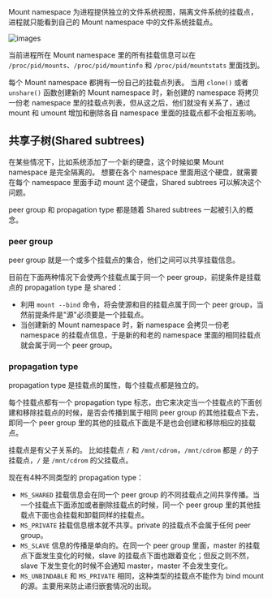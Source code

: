 Mount namespace 为进程提供独立的文件系统视图，隔离文件系统的挂载点，进程就只能看到自己的 Mount namespace 中的文件系统挂载点。

![images](http://70data.net/upload/kubernetes/286774-1f3fd2635887f8a2.png)

当前进程所在 Mount namespace 里的所有挂载信息可以在 `/proc/pid/mounts`、`/proc/pid/mountinfo`  和 `/proc/pid/mountstats`  里面找到。

每个 Mount namespace 都拥有一份自己的挂载点列表。
当用 `clone()` 或者 `unshare()` 函数创建新的 Mount namespace 时，新创建的 namespace 将拷贝一份老 namespace 里的挂载点列表，但从这之后，他们就没有关系了，通过 mount 和 umount 增加和删除各自 namespace 里面的挂载点都不会相互影响。

## 共享子树(Shared subtrees)

在某些情况下，比如系统添加了一个新的硬盘，这个时候如果 Mount namespace 是完全隔离的。
想要在各个 namespace 里面用这个硬盘，就需要在每个 namespace 里面手动 mount 这个硬盘，Shared subtrees 可以解决这个问题。

peer group 和 propagation type 都是随着 Shared subtrees 一起被引入的概念。

### peer group

peer group 就是一个或多个挂载点的集合，他们之间可以共享挂载信息。

目前在下面两种情况下会使两个挂载点属于同一个 peer group，前提条件是挂载点的 propagation type 是 shared：
- 利用 `mount --bind` 命令，将会使源和目的挂载点属于同一个 peer group，当然前提条件是"源"必须要是一个挂载点。
- 当创建新的 Mount namespace 时，新 namespace 会拷贝一份老 namespace 的挂载点信息，于是新的和老的 namespace 里面的相同挂载点就会属于同一个 peer group。

### propagation type

propagation type 是挂载点的属性，每个挂载点都是独立的。

每个挂载点都有一个 propagation type 标志，由它来决定当一个挂载点的下面创建和移除挂载点的时候，是否会传播到属于相同 peer group 的其他挂载点下去，即同一个 peer group 里的其他的挂载点下面是不是也会创建和移除相应的挂载点。

挂载点是有父子关系的。
比如挂载点 `/`  和 `/mnt/cdrom`，`/mnt/cdrom`  都是 `/`  的子挂载点，`/`  是 `/mnt/cdrom`  的父挂载点。

现在有4种不同类型的 propagation type：
- `MS_SHARED` 挂载信息会在同一个 peer group 的不同挂载点之间共享传播。当一个挂载点下面添加或者删除挂载点的时候，同一个 peer group 里的其他挂载点下面也会挂载和卸载同样的挂载点。
- `MS_PRIVATE` 挂载信息根本就不共享。private 的挂载点不会属于任何 peer group。
- `MS_SLAVE` 信息的传播是单向的。在同一个 peer group 里面，master 的挂载点下面发生变化的时候，slave 的挂载点下面也跟着变化；但反之则不然，slave 下发生变化的时候不会通知 master，master 不会发生变化。
- `MS_UNBINDABLE` 和 `MS_PRIVATE` 相同，这种类型的挂载点不能作为 bind mount 的源。主要用来防止递归嵌套情况的出现。

